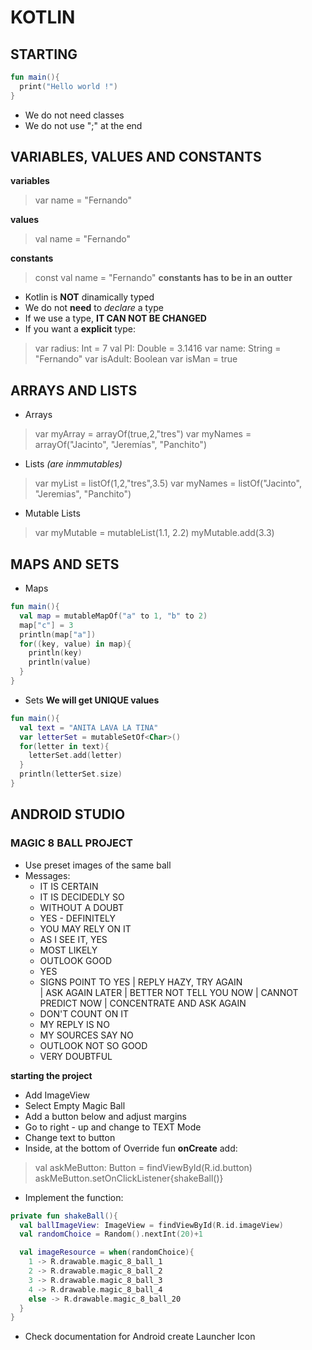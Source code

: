# KOTLIN

## STARTING

```kotlin
fun main(){
  print("Hello world !")
}
```
* We do not need classes
* We do not use ";" at the end


## VARIABLES, VALUES AND CONSTANTS

__variables__ <br/>
>var name = "Fernando"

__values__ <br/>
>val name = "Fernando"

__constants__ <br/>
>const val name = "Fernando"
__constants has to be in an outter__





* Kotlin is __NOT__ dinamically typed
* We do not __need__ to _declare_ a type
* If we use a type, __IT CAN NOT BE CHANGED__
* If you want a __explicit__ type:

>var radius: Int = 7
>val PI: Double = 3.1416
>var name: String = "Fernando"
>var isAdult: Boolean
>var isMan = true

## ARRAYS AND LISTS

* Arrays
>var myArray = arrayOf(true,2,"tres")
>var myNames = arrayOf<String>("Jacinto", "Jeremías", "Panchito")

* Lists _(are inmmutables)_
>var myList = listOf(1,2,"tres",3.5)
>var myNames = listOf<String>("Jacinto", "Jeremias", "Panchito")

* Mutable Lists
>var myMutable = mutableList<Double>(1.1, 2.2)
>myMutable.add(3.3)


## MAPS AND SETS

* Maps

```kotlin
fun main(){
  val map = mutableMapOf("a" to 1, "b" to 2)
  map["c"] = 3
  println(map["a"])
  for((key, value) in map){
    println(key)
    println(value)
  }
}
```

* Sets
__We will get UNIQUE values__ <br/>

```kotlin
fun main(){
  val text = "ANITA LAVA LA TINA"
  var letterSet = mutableSetOf<Char>()
  for(letter in text){
    letterSet.add(letter)
  }
  println(letterSet.size)
}
```

## ANDROID STUDIO

### MAGIC 8 BALL PROJECT

* Use preset images of the same ball
* Messages:
  + IT IS CERTAIN
  + IT IS DECIDEDLY SO
  + WITHOUT A DOUBT
  + YES - DEFINITELY
  + YOU MAY RELY ON IT
  + AS I SEE IT, YES
  + MOST LIKELY
  + OUTLOOK GOOD
  + YES
  + SIGNS POINT TO YES
  | REPLY HAZY, TRY AGAIN  
  | ASK AGAIN LATER
  | BETTER NOT TELL YOU NOW
  | CANNOT PREDICT NOW
  | CONCENTRATE AND ASK AGAIN
  - DON'T COUNT ON IT
  - MY REPLY IS NO
  - MY SOURCES SAY NO
  - OUTLOOK NOT SO GOOD
  - VERY DOUBTFUL

__starting the project__ <br/>

* Add ImageView
* Select Empty Magic Ball
* Add a button below and adjust margins
* Go to right - up and change to TEXT Mode
* Change text to button
* Inside, at the bottom of Override fun __onCreate__ add:
>val askMeButton: Button = findViewById(R.id.button)
>askMeButton.setOnClickListener{shakeBall()}
* Implement the function:

```kotlin
private fun shakeBall(){
  val ballImageView: ImageView = findViewById(R.id.imageView)
  val randomChoice = Random().nextInt(20)+1

  val imageResource = when(randomChoice){
    1 -> R.drawable.magic_8_ball_1
    2 -> R.drawable.magic_8_ball_2
    3 -> R.drawable.magic_8_ball_3
    4 -> R.drawable.magic_8_ball_4
    else -> R.drawable.magic_8_ball_20
  } 
}
```
* Check documentation for Android create Launcher Icon







